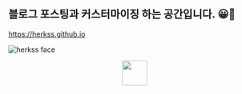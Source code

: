 ## 블로그 포스팅과 커스터마이징 하는 공간입니다. 😀💛

<https://herkss.github.io>


![herkss face](https://herkss.github.io/assets/images/1103.jpg)
<p align="center">
<img src="https://herkss.github.io/assets/images/1103.jpg", height="50px", width="50px">
</p>
